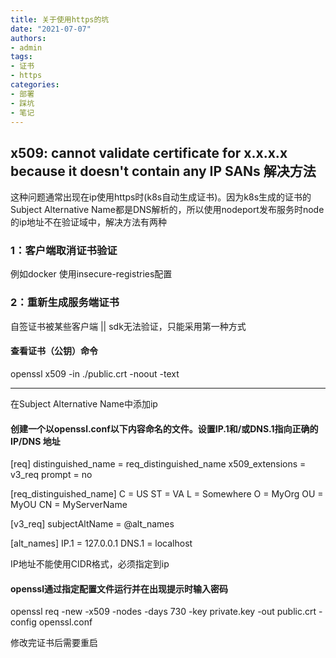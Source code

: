 ```yaml
---
title: 关于使用https的坑
date: "2021-07-07"
authors:
- admin
tags:
- 证书
- https
categories:
- 部署
- 踩坑
- 笔记
---
```


## x509: cannot validate certificate for x.x.x.x because it doesn't contain any IP SANs 解决方法

这种问题通常出现在ip使用https时(k8s自动生成证书)。因为k8s生成的证书的Subject Alternative Name都是DNS解析的，所以使用nodeport发布服务时node的ip地址不在验证域中，解决方法有两种

### 1：客户端取消证书验证

例如docker 使用insecure-registries配置

### 2：重新生成服务端证书

自签证书被某些客户端 || sdk无法验证，只能采用第一种方式

#### 查看证书（公钥）命令

openssl x509 -in ./public.crt -noout -text

---

在Subject Alternative Name中添加ip

#### 创建一个以openssl.conf以下内容命名的文件。设置IP.1和/或DNS.1指向正确的 IP/DNS 地址

[req]
distinguished_name = req_distinguished_name
x509_extensions = v3_req
prompt = no

[req_distinguished_name]
C = US
ST = VA
L = Somewhere
O = MyOrg
OU = MyOU
CN = MyServerName

[v3_req]
subjectAltName = @alt_names

[alt_names]
IP.1 = 127.0.0.1
DNS.1 = localhost

IP地址不能使用CIDR格式，必须指定到ip

#### openssl通过指定配置文件运行并在出现提示时输入密码

openssl req -new -x509 -nodes -days 730 -key private.key -out public.crt -config openssl.conf

修改完证书后需要重启
